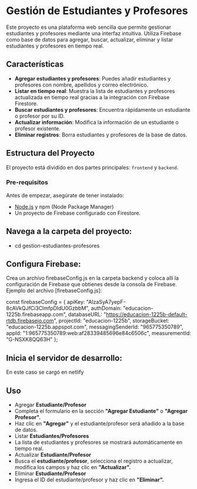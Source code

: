 # Gestión de Estudiantes y Profesores

Este proyecto es una plataforma web sencilla que permite gestionar estudiantes y profesores mediante una interfaz intuitiva. Utiliza Firebase como base de datos para agregar, buscar, actualizar, eliminar y listar estudiantes y profesores en tiempo real.

## Características

- **Agregar estudiantes y profesores**: Puedes añadir estudiantes y profesores con nombre, apellidos y correo electrónico.
- **Listar en tiempo real**: Muestra la lista de estudiantes y profesores actualizada en tiempo real gracias a la integración con Firebase Firestore.
- **Buscar estudiantes y profesores**: Encuentra rápidamente un estudiante o profesor por su ID.
- **Actualizar información**: Modifica la información de un estudiante o profesor existente.
- **Eliminar registros**: Borra estudiantes y profesores de la base de datos.

## Estructura del Proyecto

El proyecto está dividido en dos partes principales: `frontend` y `backend`.

### Pre-requisitos

Antes de empezar, asegúrate de tener instalado:

- [Node.js](https://nodejs.org) y npm (Node Package Manager)
- Un proyecto de Firebase configurado con Firestore.

## Navega a la carpeta del proyecto:

- cd gestion-estudiantes-profesores

## Configura Firebase:

Crea un archivo firebaseConfig.js en la carpeta backend y coloca allí la configuración de Firebase que obtienes desde la consola de Firebase.
Ejemplo del archivo [firebaseConfig.js]:

const firebaseConfig = {
    apiKey: "AIzaSyA7yepF-8cAVkQJfCi3ClmfpDldU0GzbbM",
    authDomain: "educacion-1225b.firebaseapp.com",
    databaseURL: "https://educacion-1225b-default-rtdb.firebaseio.com",
    projectId: "educacion-1225b",
    storageBucket: "educacion-1225b.appspot.com",
    messagingSenderId: "965775350789",
    appId: "1:965775350789:web:af28339485696e84c6506c",
    measurementId: "G-NSXK8QQ63H"
};

## Inicia el servidor de desarrollo:
En este caso se cargó en netlify

## Uso
- Agregar **Estudiante/Profesor**
- Completa el formulario en la sección **"Agregar Estudiante"** o **"Agregar Profesor".**
- Haz clic en **"Agregar"** y el estudiante/profesor será añadido a la base de datos.
- Listar **Estudiantes/Profesores**
- La lista de estudiantes y profesores se mostrará automáticamente en tiempo real.
- Actualizar **Estudiante/Profesor**
- Busca el **estudiante/profesor**, selecciona el registro a actualizar, modifica los campos y haz clic en **"Actualizar".**
- Eliminar **Estudiante/Profesor**
- Ingresa el ID del estudiante/profesor y haz clic en **"Eliminar".**
